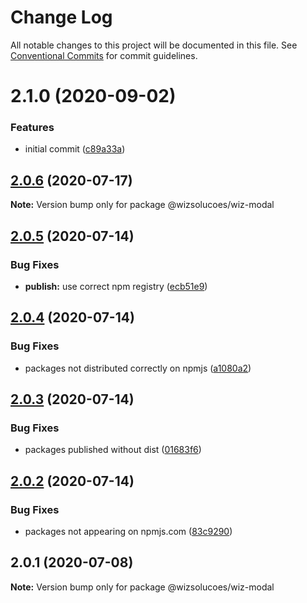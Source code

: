 # Change Log

All notable changes to this project will be documented in this file.
See [Conventional Commits](https://conventionalcommits.org) for commit guidelines.

# 2.1.0 (2020-09-02)


### Features

* initial commit ([c89a33a](https://github.com/wizsolucoes/syz/commit/c89a33a0d742dfa3bc3f131f5c9cf6ae4ed88923))





## [2.0.6](https://github.com/wizsolucoes/wc-wiz-modal/compare/@wizsolucoes/wiz-modal@2.0.5...@wizsolucoes/wiz-modal@2.0.6) (2020-07-17)

**Note:** Version bump only for package @wizsolucoes/wiz-modal





## [2.0.5](https://github.com/wizsolucoes/wc-wiz-modal/compare/@wizsolucoes/wiz-modal@2.0.1...@wizsolucoes/wiz-modal@2.0.5) (2020-07-14)


### Bug Fixes

* **publish:** use correct npm registry ([ecb51e9](https://github.com/wizsolucoes/wc-wiz-modal/commit/ecb51e91ff54ea0a3a13dbb712e69e31552ea924))





## [2.0.4](https://github.com/wizsolucoes/wc-wiz-modal/compare/@wizsolucoes/wiz-modal@2.0.1...@wizsolucoes/wiz-modal@2.0.4) (2020-07-14)


### Bug Fixes

* packages not distributed correctly on npmjs ([a1080a2](https://github.com/wizsolucoes/wc-wiz-modal/commit/a1080a267e4aea2160f96d7d62911b6907d7c2ea))





## [2.0.3](https://github.com/wizsolucoes/wc-wiz-modal/compare/@wizsolucoes/wiz-modal@2.0.2...@wizsolucoes/wiz-modal@2.0.3) (2020-07-14)


### Bug Fixes

* packages published without dist ([01683f6](https://github.com/wizsolucoes/wc-wiz-modal/commit/01683f631796401524c1061cadf73269df50242b))





## [2.0.2](https://github.com/wizsolucoes/wc-wiz-modal/compare/@wizsolucoes/wiz-modal@2.0.1...@wizsolucoes/wiz-modal@2.0.2) (2020-07-14)


### Bug Fixes

* packages not appearing on npmjs.com ([83c9290](https://github.com/wizsolucoes/wc-wiz-modal/commit/83c92900f98d4dde02329c805c3a185b873d65cb))





## 2.0.1 (2020-07-08)

**Note:** Version bump only for package @wizsolucoes/wiz-modal
